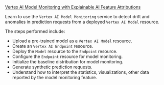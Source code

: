 
[Vertex AI Model Monitoring with Explainable AI Feature Attributions](https://github.com/GoogleCloudPlatform/vertex-ai-samples/blob/main/notebooks/official/model_monitoring/model_monitoring.ipynb)

Learn to use the `Vertex AI Model Monitoring` service to detect drift and anomalies in prediction requests from a deployed `Vertex AI Model` resource.

The steps performed include:

- Upload a pre-trained model as a `Vertex AI Model` resource.
- Create an `Vertex AI Endpoint` resource.
- Deploy the `Model` resource to the `Endpoint` resource.
- Configure the `Endpoint` resource for model monitoring.
- Initialize the baseline distribution for model monitoring.
- Generate synthetic prediction requests.
- Understand how to interpret the statistics, visualizations, other data reported by the model monitoring feature.
